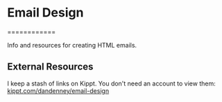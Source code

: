 # Email Design
============

Info and resources for creating HTML emails.

## External Resources
I keep a stash of links on Kippt. You don't need an account to view them: [kippt.com/dandenney/email-design](https://kippt.com/dandenney/email-design)
